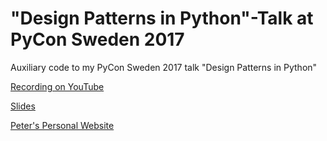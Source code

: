 # "Design Patterns in Python"-Talk at PyCon Sweden 2017
Auxiliary code to my PyCon Sweden 2017 talk "Design Patterns in Python"

[Recording on YouTube](https://www.youtube.com/watch?v=bsyjSW46TDg&t=1s)

[Slides](https://github.com/PJUllrich/Design-Patterns/blob/master/Slides.pdf)

[Peter's Personal Website](https://www.peterullrich.com)
